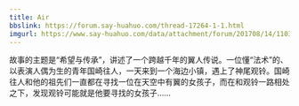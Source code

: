 ```yaml
---
title: Air
bbslink: https://forum.say-huahuo.com/thread-17264-1-1.html
imgurl: https://www.say-huahuo.com/data/attachment/forum/201708/14/110334wia9ii1wq8tmhn9w.jpg
---
```


故事的主题是“希望与传承”，讲述了一个跨越千年的翼人传说。一位懂“法术”的、以表演人偶为生的青年国崎往人，一天来到一个海边小镇，遇上了神尾观铃。国崎往人和他的祖先们一直都在寻找一位在天空中有翼的女孩子，而在和观铃一路相处之下，发现观铃可能就是他要寻找的女孩子……<!--more-->
